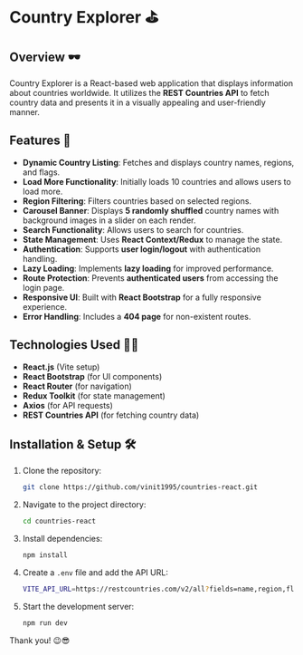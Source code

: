 # Country Explorer ⛳

## Overview 🕶
Country Explorer is a React-based web application that displays information about countries worldwide. It utilizes the **REST Countries API** to fetch country data and presents it in a visually appealing and user-friendly manner.

## **Features 🚀**  
- **Dynamic Country Listing**: Fetches and displays country names, regions, and flags.  
- **Load More Functionality**: Initially loads 10 countries and allows users to load more.  
- **Region Filtering**: Filters countries based on selected regions.  
- **Carousel Banner**: Displays **5 randomly shuffled** country names with background images in a slider on each render.  
- **Search Functionality**: Allows users to search for countries.  
- **State Management**: Uses **React Context/Redux** to manage the state.  
- **Authentication**: Supports **user login/logout** with authentication handling.  
- **Lazy Loading**: Implements **lazy loading** for improved performance.  
- **Route Protection**: Prevents **authenticated users** from accessing the login page.  
- **Responsive UI**: Built with **React Bootstrap** for a fully responsive experience.  
- **Error Handling**: Includes a **404 page** for non-existent routes.  

## Technologies Used 👩‍💻
- **React.js** (Vite setup)
- **React Bootstrap** (for UI components)
- **React Router** (for navigation)
- **Redux Toolkit** (for state management)
- **Axios** (for API requests)
- **REST Countries API** (for fetching country data)

## Installation & Setup 🛠
1. Clone the repository:
   ```sh
   git clone https://github.com/vinit1995/countries-react.git
   ```
2. Navigate to the project directory:
   ```sh
   cd countries-react
   ```
3. Install dependencies:
   ```sh
   npm install
   ```
4. Create a `.env` file and add the API URL:
   ```sh
   VITE_API_URL=https://restcountries.com/v2/all?fields=name,region,flag
   ```
5. Start the development server:
   ```sh
   npm run dev
   ```

Thank you! 😉😎
